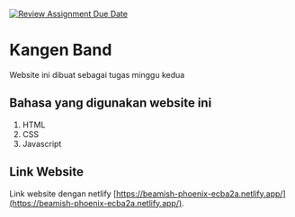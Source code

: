 [![Review Assignment Due Date](https://classroom.github.com/assets/deadline-readme-button-24ddc0f5d75046c5622901739e7c5dd533143b0c8e959d652212380cedb1ea36.svg)](https://classroom.github.com/a/6H2sAzcR)

# Kangen Band
Website ini dibuat sebagai tugas minggu kedua

## Bahasa yang digunakan website ini

1. HTML
2. CSS
3. Javascript

## Link Website

Link website dengan netlify [https://beamish-phoenix-ecba2a.netlify.app/](https://beamish-phoenix-ecba2a.netlify.app/).
